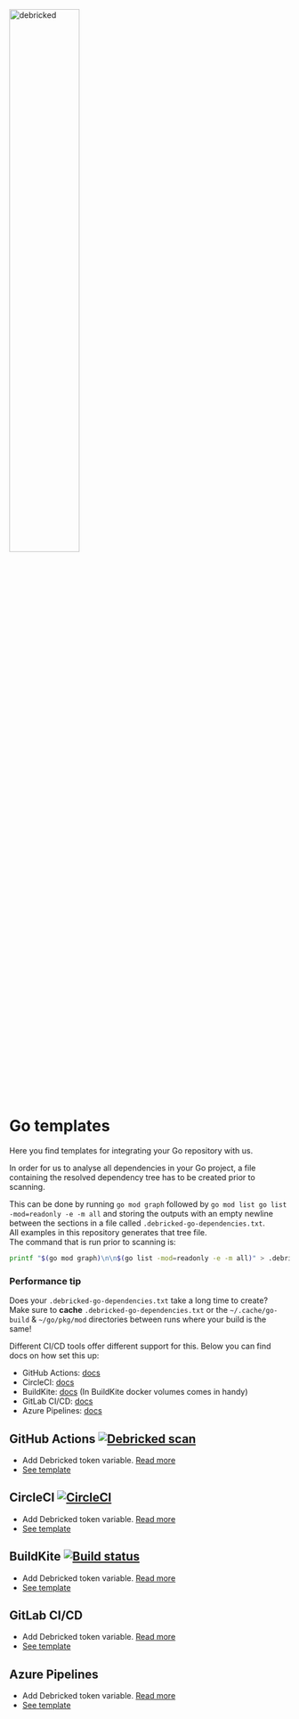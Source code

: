 <img src="https://debricked.com/build/images/blueLogo.d39f7709.svg" alt="debricked" width="50%"  align="top"/>  

# Go templates
Here you find templates for integrating your Go repository with us.

In order for us to analyse all dependencies in your Go project, a file containing the resolved dependency tree has to be created prior to scanning.

This can be done by running `go mod graph` followed by `go mod list go list -mod=readonly -e -m all` and storing the outputs with an empty newline between the sections in a file called `.debricked-go-dependencies.txt`.  
All examples in this repository generates that tree file.  
The command that is run prior to scanning is:
```sh
printf "$(go mod graph)\n\n$(go list -mod=readonly -e -m all)" > .debricked-go-dependencies.txt
```
### Performance tip
Does your `.debricked-go-dependencies.txt` take a long time to create?  
Make sure to **cache** `.debricked-go-dependencies.txt` or the `~/.cache/go-build` & `~/go/pkg/mod` directories between runs where your build is the same!

Different CI/CD tools offer different support for this. Below you can find docs on how set this up:
- GitHub Actions: [docs](https://github.com/actions/cache/blob/main/examples.md#go---modules)
- CircleCI: [docs](https://circleci.com/docs/2.0/caching/)
- BuildKite: [docs](https://github.com/buildkite-plugins/docker-compose-buildkite-plugin#artifacts) (In BuildKite docker volumes comes in handy)
- GitLab CI/CD: [docs](https://docs.gitlab.com/ee/ci/caching/#cache-go-dependencies)
- Azure Pipelines: [docs](https://docs.microsoft.com/en-us/azure/devops/pipelines/release/caching?view=azure-devops#golang)

## GitHub Actions [![Debricked scan](https://github.com/debricked/go-templates/actions/workflows/debricked.yml/badge.svg)](https://github.com/debricked/go-templates/actions/workflows/debricked.yml)
- Add Debricked token variable. [Read more](https://debricked.com/docs/integrations/ci-build-systems/github.html#github-actions)
- [See template](.github/workflows/debricked.yml)

## CircleCI [![CircleCI](https://circleci.com/gh/debricked/go-templates/tree/main.svg?style=svg)](https://circleci.com/gh/debricked/go-templates/tree/main)
- Add Debricked token variable. [Read more](https://debricked.com/docs/integrations/ci-build-systems/circle-ci.html)
- [See template](.circleci/config.yml)

## BuildKite [![Build status](https://badge.buildkite.com/8b441a3d5fefd8724607a1ef4b4df7bd08b68a53269785beea.svg)](https://buildkite.com/debricked/go-templates)
- Add Debricked token variable. [Read more](https://buildkite.com/docs/pipelines/environment-variables#defining-your-own)
- [See template](.buildkite/pipeline.yml)

## GitLab CI/CD
- Add Debricked token variable. [Read more](https://debricked.com/docs/integrations/ci-build-systems/gitlab.html#integrating-using-an-access-token)
- [See template](.gitlab-ci.yml)

## Azure Pipelines
- Add Debricked token variable. [Read more](https://debricked.com/docs/integrations/ci-build-systems/azure-devops.html)
- [See template](azure-pipelines.yml)
